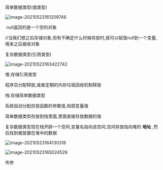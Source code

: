 简单数据类型(值类型)

![image-20210523161209746](C:\Users\inui\AppData\Roaming\Typora\typora-user-images\image-20210523161209746.png)

​		null返回的是一个空的对象



//当我们想之后存储对象,但有不确定什么时候存放时,就可以赋值null到一个变量,用来之后接收对象



复杂数据类型(引用类型)

![image-20210523163422742](C:\Users\inui\AppData\Roaming\Typora\typora-user-images\image-20210523163422742.png)

堆;存储引用类型

程序员分配释放,或者定期的内存垃圾回收机制释放

栈:存储简单数据类型

系统自动分配存放函数的参数值,局部变量值



简单数据类型存放到栈里面,里面直接存放数据的值

复杂数据类型现在栈开辟一个空间,变量名指向该空间,空间存放指向堆的 **地址** ,然后找到被放置在堆中的数据

![image-20210523164130318](C:\Users\inui\AppData\Roaming\Typora\typora-user-images\image-20210523164130318.png)

![image-20210523165024526](C:\Users\inui\AppData\Roaming\Typora\typora-user-images\image-20210523165024526.png)

传参

